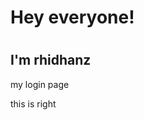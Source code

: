 <html>
<h1>Hey everyone!<h1>
<h2>I'm rhidhanz</h2>
<p>my login page</p>
<p>this is right</p>
</html>

